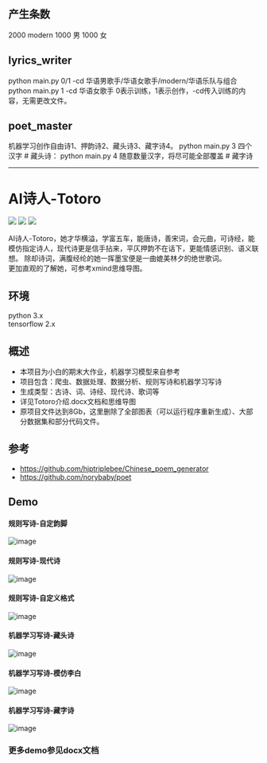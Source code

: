 
## 产生条数

2000 modern
1000 男
1000 女


## lyrics_writer
python main.py 0/1 -cd 华语男歌手/华语女歌手/modern/华语乐队与组合
python main.py 1 -cd 华语女歌手
0表示训练，1表示创作，-cd传入训练的内容，无需更改文件。


## poet_master
机器学习创作自由诗1、押韵诗2、藏头诗3、藏字诗4。
python main.py 3 四个汉字 # 藏头诗：
python main.py 4 随意数量汉字，将尽可能全部覆盖 # 藏字诗

---

# AI诗人-Totoro
![](https://travis-ci.com/ZubinGou/AI_Poet_Totoro.svg?branch=master)
![](https://img.shields.io/github/repo-size/ZubinGou/AI_Poet_Totoro)
![](https://img.shields.io/github/license/ZubinGou/AI_Poet_Totoro)

AI诗人-Totoro，她才华横溢，学富五车，能唐诗，善宋词，会元曲，可诗经，能模仿指定诗人，现代诗更是信手拈来，平仄押韵不在话下，更能情感识别、语义联想。
除却诗词，满腹经纶的她一挥墨宝便是一曲媲美林夕的绝世歌词。<br/>
更加直观的了解她，可参考xmind思维导图。

## 环境
python  3.x <br/>
tensorflow  2.x

## 概述
- 本项目为小白的期末大作业，机器学习模型来自参考
- 项目包含：爬虫、数据处理、数据分析、规则写诗和机器学习写诗
- 生成类型：古诗、词、诗经、现代诗、歌词等
- 详见Totoro介绍.docx文档和思维导图
- 原项目文件达到8Gb，这里删除了全部图表（可以运行程序重新生成）、大部分数据集和部分代码文件。

## 参考
- https://github.com/hjptriplebee/Chinese_poem_generator
- https://github.com/norybaby/poet

## Demo
#### 规则写诗-自定韵脚 <br />
![image](https://github.com/ZubinGou/AI_Poet_Totoro/blob/master/Demo/reg_rhyme.png) <br />

#### 规则写诗-现代诗 <br />
![image](https://github.com/ZubinGou/AI_Poet_Totoro/blob/master/Demo/reg_modern.png) <br />

#### 规则写诗-自定义格式 <br />
![image](https://github.com/ZubinGou/AI_Poet_Totoro/blob/master/Demo/reg_self.png) <br />

#### 机器学习写诗-藏头诗<br />
![image](https://github.com/ZubinGou/AI_Poet_Totoro/blob/master/Demo/ml_head.jpg) <br />

#### 机器学习写诗-模仿李白<br />
![image](https://github.com/ZubinGou/AI_Poet_Totoro/blob/master/Demo/ml_imitate.png) <br />

#### 机器学习写诗-藏字诗<br />
![image](https://github.com/ZubinGou/AI_Poet_Totoro/blob/master/Demo/ml_hide.png) <br />

### 更多demo参见docx文档
